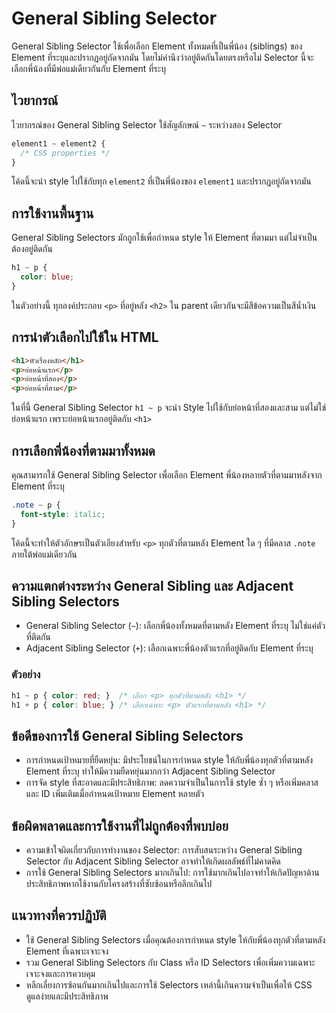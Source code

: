 # General Sibling Selector

General Sibling Selector ใช้เพื่อเลือก Element ทั้งหมดที่เป็นพี่น้อง (siblings) ของ Element ที่ระบุและปรากฏอยู่ถัดจากมัน โดยไม่คำนึงว่าอยู่ติดกันโดยตรงหรือไม่ Selector นี้จะเลือกพี่น้องที่มีพ่อแม่เดียวกันกับ Element ที่ระบุ

## ไวยากรณ์

ไวยากรณ์ของ General Sibling Selector ใช้สัญลักษณ์ `~` ระหว่างสอง Selector

```css
element1 ~ element2 {
  /* CSS properties */
}
```

โค้ดนี้จะนำ style ไปใช้กับทุก `element2` ที่เป็นพี่น้องของ `element1` และปรากฏอยู่ถัดจากมัน

## การใช้งานพื้นฐาน

General Sibling Selectors มักถูกใช้เพื่อกำหนด style ให้ Element ที่ตามมา แต่ไม่จำเป็นต้องอยู่ติดกัน

```css
h1 ~ p {
  color: blue;
}
```

ในตัวอย่างนี้ ทุกองค์ประกอบ `<p>` ที่อยู่หลัง `<h2>` ใน parent เดียวกันจะมีสีข้อความเป็นสีน้ำเงิน

## การนำตัวเลือกไปใช้ใน HTML

```html
<h1>หัวเรื่องหลัก</h1>
<p>ย่อหน้าแรก</p>
<p>ย่อหน้าที่สอง</p>
<p>ย่อหน้าที่สาม</p>
```

ในที่นี้ General Sibling Selector `h1 ~ p` จะนำ Style ไปใช้กับย่อหน้าที่สองและสาม แต่ไม่ใช่ย่อหน้าแรก เพราะย่อหน้าแรกอยู่ติดกับ `<h1>`

## การเลือกพี่น้องที่ตามมาทั้งหมด

คุณสามารถใช้ General Sibling Selector เพื่อเลือก Element พี่น้องหลายตัวที่ตามมาหลังจาก Element ที่ระบุ

```css
.note ~ p {
  font-style: italic;
}
```

โค้ดนี้จะทำให้ตัวอักษรเป็นตัวเอียงสำหรับ `<p>` ทุกตัวที่ตามหลัง Element ใด ๆ ที่มีคลาส `.note` ภายใต้พ่อแม่เดียวกัน

## ความแตกต่างระหว่าง General Sibling และ Adjacent Sibling Selectors

- General Sibling Selector (`~`): เลือกพี่น้องทั้งหมดที่ตามหลัง Element ที่ระบุ ไม่ใช่แค่ตัวที่ติดกัน
- Adjacent Sibling Selector (`+`): เลือกเฉพาะพี่น้องตัวแรกที่อยู่ติดกับ Element ที่ระบุ

### ตัวอย่าง

```css
h1 ~ p { color: red; }  /* เลือก <p> ทุกตัวที่ตามหลัง <h1> */
h1 + p { color: blue; } /* เลือกเฉพาะ <p> ตัวแรกที่ตามหลัง <h1> */
```

## ข้อดีของการใช้ General Sibling Selectors

- การกำหนดเป้าหมายที่ยืดหยุ่น: มีประโยชน์ในการกำหนด style ให้กับพี่น้องทุกตัวที่ตามหลัง Element ที่ระบุ ทำให้มีความยืดหยุ่นมากกว่า Adjacent Sibling Selector
- การจัด style ที่สะอาดและมีประสิทธิภาพ: ลดความจำเป็นในการใช้ style ซ้ำ ๆ หรือเพิ่มคลาสและ ID เพิ่มเติมเมื่อกำหนดเป้าหมาย Element หลายตัว

## ข้อผิดพลาดและการใช้งานที่ไม่ถูกต้องที่พบบ่อย

- ความเข้าใจผิดเกี่ยวกับการทำงานของ Selector: การสับสนระหว่าง General Sibling Selector กับ Adjacent Sibling Selector อาจทำให้เกิดผลลัพธ์ที่ไม่คาดคิด
- การใช้ General Sibling Selectors มากเกินไป: การใช้มากเกินไปอาจทำให้เกิดปัญหาด้านประสิทธิภาพหากใช้งานกับโครงสร้างที่ซับซ้อนหรือลึกเกินไป

## แนวทางที่ควรปฏิบัติ

- ใช้ General Sibling Selectors เมื่อคุณต้องการกำหนด style ให้กับพี่น้องทุกตัวที่ตามหลัง Element ที่เฉพาะเจาะจง
- รวม General Sibling Selectors กับ Class หรือ ID Selectors เพื่อเพิ่มความเฉพาะเจาะจงและการควบคุม
- หลีกเลี่ยงการซ้อนกันมากเกินไปและการใช้ Selectors เหล่านี้เกินความจำเป็นเพื่อให้ CSS ดูแลง่ายและมีประสิทธิภาพ
